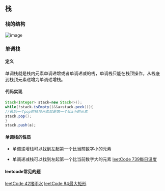## 栈

### 栈的结构
![image](https://user-images.githubusercontent.com/48647632/153698284-7bbbe494-3ae7-4cbd-999f-be18f937cb00.png)
### 单调栈
#### 定义
 单调栈就是栈内元素单调递增或者单调递减的栈，单调栈只能在栈顶操作。从栈底到栈顶元素递增为单调递增栈。
#### 代码实现
```java
Stack<Integer> stack=new Stack<>();
while(!stack.isEmpty()&&a<stack.peek()){
//最后一个pop的栈顶元素就是第一个比a小的元素
stack.pop();
}
stack.push(a);
```
#### 单调栈的性质
- 单调递增栈可以找到左起第一个比当前数字小的元素
  
- 单调递减栈可以找到左起第一个比当前数字大的元素
  [leetCode 739每日温度](https://leetcode-cn.com/problems/daily-temperatures/solution/leetcode-tu-jie-739mei-ri-wen-du-by-misterbooo/)
  
#### leetcode常见的题
  [leetCode 42接雨水](https://leetcode-cn.com/problems/trapping-rain-water/solution/trapping-rain-water-by-ikaruga/)
  [leetCode 84最大矩形](https://leetcode-cn.com/problems/largest-rectangle-in-histogram/solution/84-by-ikaruga/)
